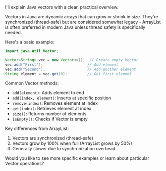 I'll explain Java vectors with a clear, practical overview.



Vectors in Java are dynamic arrays that can grow or shrink in size. They're synchronized (thread-safe) but are considered somewhat legacy - ArrayList is often preferred in modern Java unless thread safety is specifically needed.

Here's a basic example:

```java
import java.util.Vector;

Vector<String> vec = new Vector<>();  // Create empty Vector
vec.add("First");                    // Add element
vec.add("Second");                   // Add another element
String element = vec.get(0);         // Get first element
```

Common Vector methods:
- `add(element)`: Adds element to end
- `add(index, element)`: Inserts at specific position
- `remove(index)`: Removes element at index
- `get(index)`: Retrieves element at index
- `size()`: Returns number of elements
- `isEmpty()`: Checks if Vector is empty

Key differences from ArrayList:
1. Vectors are synchronized (thread-safe)
2. Vectors grow by 100% when full (ArrayList grows by 50%)
3. Generally slower due to synchronization overhead

Would you like to see more specific examples or learn about particular Vector operations?